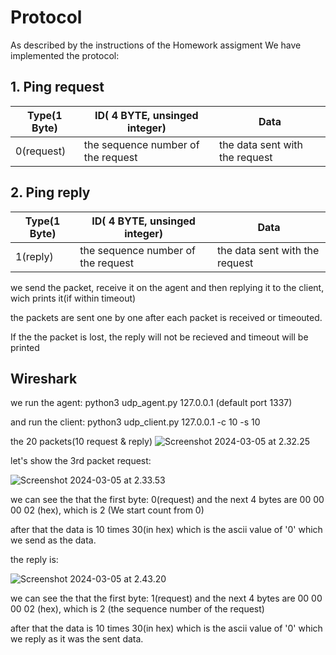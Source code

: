 # Protocol
As described by the instructions of the Homework assigment  We have implemented the protocol:

## 1. Ping request



| Type(1 Byte) | ID( 4 BYTE, unsinged integer) | Data |
| -------- | -------- | -------- |
| 0(request)     | the sequence number of the request    | the data sent with the request     |


## 2. Ping reply



| Type(1 Byte) | ID( 4 BYTE, unsinged integer) | Data |
| -------- | -------- | -------- |
| 1(reply)     | the sequence number of the request    | the data sent with the request     |


we send the packet, receive it on the agent and then replying it to the client, wich prints it(if within timeout)

the packets are sent one by one after each packet is received or timeouted.

If the the packet is lost, the reply will not be recieved and timeout will be printed

## Wireshark

we run the agent:
python3 udp_agent.py 127.0.0.1 (default port 1337)

and run the client:
python3 udp_client.py 127.0.0.1 -c 10 -s 10 

the 20 packets(10 request & reply)
![Screenshot 2024-03-05 at 2.32.25](https://hackmd.io/_uploads/B1F4OkVpT.png)

let's show the 3rd packet request:

![Screenshot 2024-03-05 at 2.33.53](https://hackmd.io/_uploads/SJIpukNpa.png)

we can see the that the first byte: 0(request)
and the next 4 bytes are 00 00 00 02 (hex), 
which is 2 (We start count from 0)

after that the data is 10 times 30(in hex) which is the ascii value of '0' which we send as the data.

the reply is:


![Screenshot 2024-03-05 at 2.43.20](https://hackmd.io/_uploads/HJEhqJ4aT.png)

we can see the that the first byte: 1(request)
and the next 4 bytes are 00 00 00 02 (hex), 
which is 2 (the sequence number of the request)

after that the data is 10 times 30(in hex) which is the ascii value of '0' which we reply as it was the sent data.
